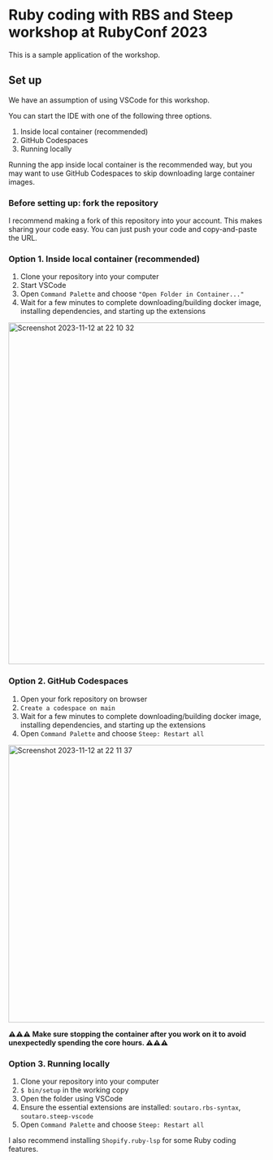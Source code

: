 # Ruby coding with RBS and Steep workshop at RubyConf 2023

This is a sample application of the workshop.

## Set up

We have an assumption of using VSCode for this workshop.

You can start the IDE with one of the following three options.

1. Inside local container (recommended)
2. GitHub Codespaces
3. Running locally

Running the app inside local container is the recommended way, but you may want to use GitHub Codespaces to skip downloading large container images.

### Before setting up: fork the repository

I recommend making a fork of this repository into your account.
This makes sharing your code easy.
You can just push your code and copy-and-paste the URL.

### Option 1. Inside local container (recommended)

1. Clone your repository into your computer
2. Start VSCode
3. Open `Command Palette` and choose `"Open Folder in Container..."`
4. Wait for a few minutes to complete downloading/building docker image, installing dependencies, and starting up the extensions

<img width="672" alt="Screenshot 2023-11-12 at 22 10 32" src="https://github.com/soutaro/rubyconf-2023/assets/139089/3d6dda29-613b-447c-9b4d-16f7591327f4">

### Option 2. GitHub Codespaces

1. Open your fork repository on browser
2. `Create a codespace on main`
3. Wait for a few minutes to complete downloading/building docker image, installing dependencies, and starting up the extensions
4. Open `Command Palette` and choose `Steep: Restart all`

<img width="546" alt="Screenshot 2023-11-12 at 22 11 37" src="https://github.com/soutaro/rubyconf-2023/assets/139089/9d34f3eb-90d0-4a46-8258-45b42d93b06f">

**⚠️⚠️⚠️ Make sure stopping the container after you work on it to avoid unexpectedly spending the core hours. ⚠️⚠️⚠️**

### Option 3. Running locally

1. Clone your repository into your computer
2. `$ bin/setup` in the working copy
3. Open the folder using VSCode
4. Ensure the essential extensions are installed: `soutaro.rbs-syntax`, `soutaro.steep-vscode`
5. Open `Command Palette` and choose `Steep: Restart all`

I also recommend installing `Shopify.ruby-lsp` for some Ruby coding features.

